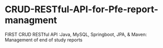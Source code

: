 # CRUD-RESTful-API-for-Pfe-report-managment
FIRST CRUD RESTful API :Java, MySQL, Springboot, JPA, &amp; Maven: Management of end of study reports
